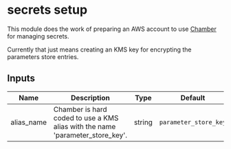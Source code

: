 # secrets setup

This module does the work of preparing an AWS account to use [Chamber](https://github.com/segmentio/chamber) for managing secrets.

Currently that just means creating an KMS key for encrypting the parameters store entries.


<!-- START -->

## Inputs

| Name | Description | Type | Default | Required |
|------|-------------|:----:|:-----:|:-----:|
| alias_name | Chamber is hard coded to use a KMS alias with the name 'parameter_store_key'. | string | `parameter_store_key` | no |

<!-- END -->
